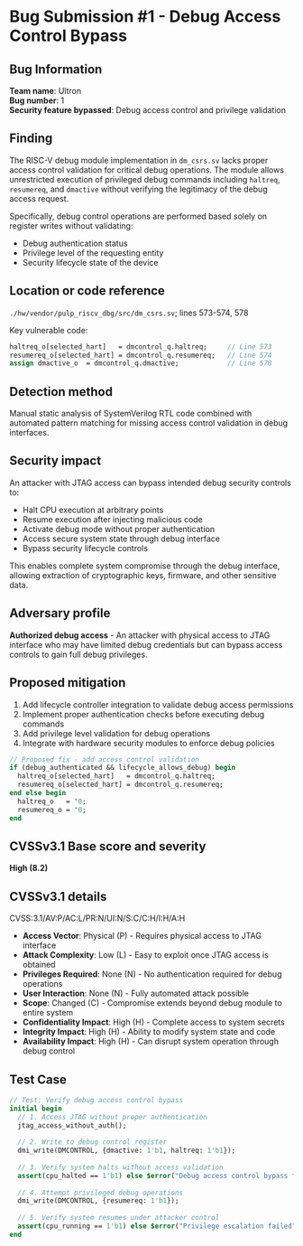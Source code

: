 # Bug Submission #1 - Debug Access Control Bypass

## Bug Information
**Team name**: Ultron  
**Bug number**: 1  
**Security feature bypassed**: Debug access control and privilege validation  

## Finding
The RISC-V debug module implementation in `dm_csrs.sv` lacks proper access control validation for critical debug operations. The module allows unrestricted execution of privileged debug commands including `haltreq`, `resumereq`, and `dmactive` without verifying the legitimacy of the debug access request.

Specifically, debug control operations are performed based solely on register writes without validating:
- Debug authentication status
- Privilege level of the requesting entity  
- Security lifecycle state of the device

## Location or code reference
`./hw/vendor/pulp_riscv_dbg/src/dm_csrs.sv`; lines 573-574, 578

Key vulnerable code:
```systemverilog
haltreq_o[selected_hart]   = dmcontrol_q.haltreq;     // Line 573
resumereq_o[selected_hart] = dmcontrol_q.resumereq;   // Line 574  
assign dmactive_o  = dmcontrol_q.dmactive;            // Line 578
```

## Detection method
Manual static analysis of SystemVerilog RTL code combined with automated pattern matching for missing access control validation in debug interfaces.

## Security impact
An attacker with JTAG access can bypass intended debug security controls to:
- Halt CPU execution at arbitrary points
- Resume execution after injecting malicious code
- Activate debug mode without proper authentication
- Access secure system state through debug interface
- Bypass security lifecycle controls

This enables complete system compromise through the debug interface, allowing extraction of cryptographic keys, firmware, and other sensitive data.

## Adversary profile
**Authorized debug access** - An attacker with physical access to JTAG interface who may have limited debug credentials but can bypass access controls to gain full debug privileges.

## Proposed mitigation
1. Add lifecycle controller integration to validate debug access permissions
2. Implement proper authentication checks before executing debug commands
3. Add privilege level validation for debug operations
4. Integrate with hardware security modules to enforce debug policies

```systemverilog
// Proposed fix - add access control validation
if (debug_authenticated && lifecycle_allows_debug) begin
  haltreq_o[selected_hart]   = dmcontrol_q.haltreq;
  resumereq_o[selected_hart] = dmcontrol_q.resumereq;
end else begin
  haltreq_o   = '0;
  resumereq_o = '0;
end
```

## CVSSv3.1 Base score and severity
**High (8.2)**

## CVSSv3.1 details
CVSS:3.1/AV:P/AC:L/PR:N/UI:N/S:C/C:H/I:H/A:H

- **Access Vector**: Physical (P) - Requires physical access to JTAG interface
- **Attack Complexity**: Low (L) - Easy to exploit once JTAG access is obtained  
- **Privileges Required**: None (N) - No authentication required for debug operations
- **User Interaction**: None (N) - Fully automated attack possible
- **Scope**: Changed (C) - Compromise extends beyond debug module to entire system
- **Confidentiality Impact**: High (H) - Complete access to system secrets
- **Integrity Impact**: High (H) - Ability to modify system state and code
- **Availability Impact**: High (H) - Can disrupt system operation through debug control

## Test Case
```systemverilog
// Test: Verify debug access control bypass
initial begin
  // 1. Access JTAG without proper authentication
  jtag_access_without_auth();
  
  // 2. Write to debug control register  
  dmi_write(DMCONTROL, {dmactive: 1'b1, haltreq: 1'b1});
  
  // 3. Verify system halts without access validation
  assert(cpu_halted == 1'b1) else $error("Debug access control bypass failed");
  
  // 4. Attempt privileged debug operations
  dmi_write(DMCONTROL, {resumereq: 1'b1}); 
  
  // 5. Verify system resumes under attacker control
  assert(cpu_running == 1'b1) else $error("Privilege escalation failed");
end
```
